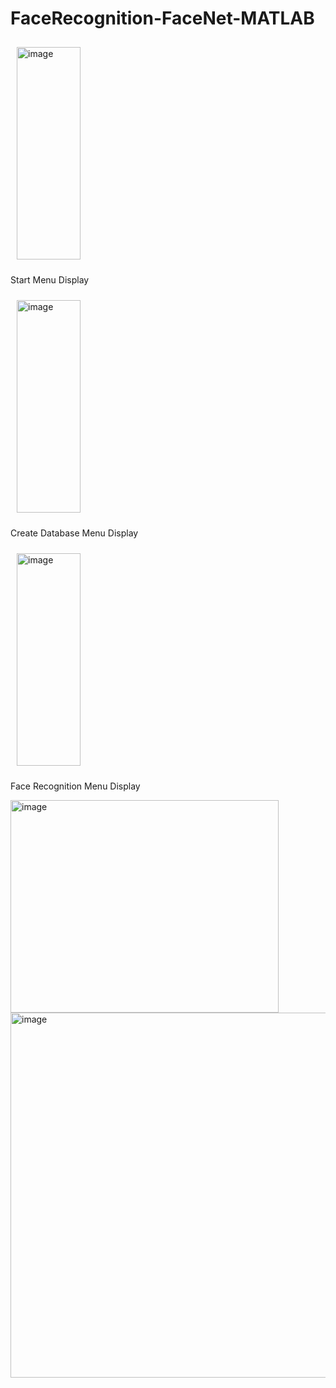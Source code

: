 # FaceRecognition-FaceNet-MATLAB

<div>
      <img width="429" height="340" alt="image" src="https://github.com/user-attachments/assets/7921d126-e9b9-4099-ab31-c8336ff89743" style="width: 45%; margin: 2%; display: inline-block;">
      <p> Start Menu Display </p>
      <img width="429" height="340" alt="image" src="https://github.com/user-attachments/assets/fb3a7f9f-e29f-42ac-9ae9-52f5cf94a044" style="width: 45%; margin: 2%; display: inline-block;">
      <p> Create Database Menu Display </p>
      <img width="429" height="340" alt="image" src="https://github.com/user-attachments/assets/43e0c47e-28d7-4448-83ac-80103481190f" style="width: 45%; margin: 2%; display: inline-block;">
      <p> Face Recognition Menu Display </p>
    </div>
<img width="429" height="340" alt="image" src="https://github.com/user-attachments/assets/3bffd497-d92f-4cd2-81db-d1294c528bd6" />
<img width="826" height="584" alt="image" src="https://github.com/user-attachments/assets/3bffd497-d92f-4cd2-81db-d1294c528bd6" />

